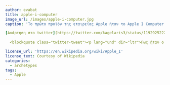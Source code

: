 ```yaml
---
author: evabat
title: apple-i-computer
image_url: /images/apple-i-computer.jpg
caption: 'Το πρώτο προϊόν της εταιρείας Apple ήταν το Apple I Computer και κυκλοφόρησε στην αγορά το 1976. Ήταν χειροποίητο και ο σχεδιασμός καθώς και η κατασκευή πραγματοποιήθηκαν από τον Steve Wozniak. Το να γίνει διαθέσιμο προς πώληση ήταν ιδεά του φίλου του, Steve Jobs.'

[Ανάρτηση στο twitter](https://twitter.com/kagelaris3/status/1192925222904705026?s=20)
  
  <blockquote class="twitter-tweet"><p lang="und" dir="ltr">Πως ήταν ο πρώτος apple computer?<br> <a href="https://t.co/IaRpbG2iX8">https://t.co/IaRpbG2iX8</a><a href="https://twitter.com/hashtag/apple?src=hash&amp;ref_src=twsrc%5Etfw">#apple</a> <a href="https://twitter.com/hashtag/computer?src=hash&amp;ref_src=twsrc%5Etfw">#computer</a> <a href="https://twitter.com/hashtag/stevejobs?src=hash&amp;ref_src=twsrc%5Etfw">#stevejobs</a> <a href="https://twitter.com/hashtag/mibook?src=hash&amp;ref_src=twsrc%5Etfw">#mibook</a> <a href="https://twitter.com/hashtag/SteveWozniak?src=hash&amp;ref_src=twsrc%5Etfw">#SteveWozniak</a> <a href="https://t.co/2fKIsQFRL0">pic.twitter.com/2fKIsQFRL0</a></p>&mdash; kagelaris (@kagelaris3) <a href="https://twitter.com/kagelaris3/status/1192925222904705026?ref_src=twsrc%5Etfw">November 8, 2019</a></blockquote> <script async src="https://platform.twitter.com/widgets.js" charset="utf-8"></script> 

license_url: 'https://en.wikipedia.org/wiki/Apple_I'
license_text: Courtesy of Wikipedia
categories:
  - archetypes
tags:
  - Apple
---
```


